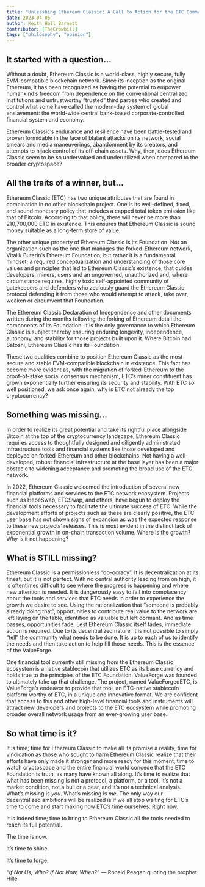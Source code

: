 ```yaml
---
title: "Unleashing Ethereum Classic: A Call to Action for the ETC Community"
date: 2023-04-05
author: Keith Hall Barnett
contributor: [TheCrowbill]
tags: ["philosophy", "opinion"]
---
```


## It started with a question…

Without a doubt, Ethereum Classic is a world-class, highly secure, fully EVM-compatible blockchain network. Since its inception as the original Ethereum, it has been recognized as having the potential to empower humankind’s freedom from dependence on the conventional centralized institutions and untrustworthy “trusted” third parties who created and control what some have called the modern-day system of global enslavement: the world-wide central bank-based corporate-controlled financial system and economy.

Ethereum Classic’s endurance and resilience have been battle-tested and proven formidable in the face of blatant attacks on its network, social smears and media maneuverings, abandonment by its creators, and attempts to hijack control of its off-chain assets. Why, then, does Ethereum Classic seem to be so undervalued and underutilized when compared to the broader cryptospace?

## All the traits of a winner, but…

Ethereum Classic (ETC) has two unique attributes that are found in combination in no other blockchain project. One is its well-defined, fixed, and sound monetary policy that includes a capped total token emission like that of Bitcoin. According to that policy, there will never be more than 210,700,000 ETC in existence. This ensures that Ethereum Classic is sound money suitable as a long-term store of value.

The other unique property of Ethereum Classic is its Foundation. Not an organization such as the one that manages the forked-Ethereum network, Vitalik Buterin’s Ethereum Foundation, but rather it is a fundamental mindset; a required conceptualization and understanding of those core values and principles that led to Ethereum Classic’s existence, that guides developers, miners, users and an ungoverned, unauthorized and, where circumstance requires, highly toxic self-appointed community of gatekeepers and defenders who zealously guard the Ethereum Classic protocol defending it from those who would attempt to attack, take over, weaken or circumvent that Foundation.

The Ethereum Classic Declaration of Independence and other documents written during the months following the forking of Ethereum detail the components of its Foundation. It is the only governance to which Ethereum Classic is subject thereby ensuring enduring longevity, independence, autonomy, and stability for those projects built upon it. Where Bitcoin had Satoshi, Ethereum Classic has its Foundation.

These two qualities combine to position Ethereum Classic as the most secure and stable EVM-compatible blockchain in existence. This fact has become more evident as, with the migration of forked-Ethereum to the proof-of-stake social consensus mechanism, ETC’s miner constituent has grown exponentially further ensuring its security and stability. With ETC so well positioned, we ask once again, why is ETC not already the top cryptocurrency?

## Something was missing…

In order to realize its great potential and take its rightful place alongside Bitcoin at the top of the cryptocurrency landscape, Ethereum Classic requires access to thoughtfully designed and diligently administrated infrastructure tools and financial systems like those developed and deployed on forked-Ethereum and other blockchains. Not having a well-developed, robust financial infrastructure at the base layer has been a major obstacle to widening acceptance and promoting the broad use of the ETC network.

In 2022, Ethereum Classic welcomed the introduction of several new financial platforms and services to the ETC network ecosystem. Projects such as HebeSwap, ETCSwap, and others, have begun to deploy the financial tools necessary to facilitate the ultimate success of ETC. While the development efforts of projects such as these are clearly positive, the ETC user base has not shown signs of expansion as was the expected response to these new projects’ releases. This is most evident in the distinct lack of exponential growth in on-chain transaction volume. Where is the growth? Why is it not happening?

## What is STILL missing?

Ethereum Classic is a permissionless “do-ocracy”. It is decentralization at its finest, but it is not perfect. With no central authority leading from on high, it is oftentimes difficult to see where the progress is happening and where new attention is needed. It is dangerously easy to fall into complacency about the tools and services that ETC needs in order to experience the growth we desire to see. Using the rationalization that “someone is probably already doing that”, opportunities to contribute real value to the network are left laying on the table, identified as valuable but left dormant. And as time passes, opportunities fade. Lest Ethereum Classic itself fades, immediate action is required. Due to its decentralized nature, it is not possible to simply “tell” the community what needs to be done. It is up to each of us to identify the needs and then take action to help fill those needs. This is the essence of the ValueForge.

One financial tool currently still missing from the Ethereum Classic ecosystem is a native stablecoin that utilizes ETC as its base currency and holds true to the principles of the ETC Foundation. ValueForge was founded to ultimately take up that challenge. The project, named ValueForgedETC, is ValueForge’s endeavor to provide that tool, an ETC-native stablecoin platform worthy of ETC, in a unique and innovative format. We are confident that access to this and other high-level financial tools and instruments will attract new developers and projects to the ETC ecosystem while promoting broader overall network usage from an ever-growing user base.

## So what time is it?

It is time; time for Ethereum Classic to make all its promise a reality, time for vindication as those who sought to harm Ethereum Classic realize that their efforts have only made it stronger and more ready for this moment, time to watch cryptospace and the entire financial world concede that the ETC Foundation is truth, as many have known all along. It’s time to realize that what has been missing is not a protocol, a platform, or a tool. It’s not a market condition, not a bull or a bear, and it’s not a technical analysis. What’s missing is *you*. What’s missing is *me*. The only way our decentralized ambitions will be realized is if we all stop waiting for ETC’s time to come and start making now ETC’s time ourselves. Right now.

It is indeed time; time to bring to Ethereum Classic all the tools needed to reach its full potential.

The time is now.

It’s time to shine.

It’s time to forge.

*“If Not Us, Who? If Not Now, When?”* — Ronald Reagan quoting the prophet Hillel
